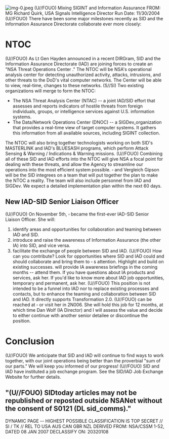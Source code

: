![img-0.jpeg](img-0.jpeg)
(U//FOUO) Mixing SIGINT and Information Assurance
FROM: MG Richard Quirk, USA Signals Intelligence Director Run Date: 11/30/2004
(U//FOUO) There have been some major milestones recently as SID and the Information Assurance Directorate collaborate ever more closely:

# NTOC 

(U//FOUO) As Lt Gen Hayden announced in a recent DIRGram, SID and the Information Assurance Directorate (IAD) are joining forces to create an "NSA Threat Operations Center ." The NTOC will be NSA's operational analysis center for detecting unauthorized activity, attacks, intrusions, and other threats to the DoD's vital computer networks. The Center will be able to view, real-time, changes to these networks.
(S//SI) Two existing organizations will merge to form the NTOC:

- The NSA Threat Analysis Center (NTAC) -- a joint IAD/SID effort that assesses and reports indicators of hostile threats from foreign individuals, groups, or intelligence services against U.S. information systems.
- The Data/Network Operations Center (DNOC) -- a SIGDev_organization that provides a real-time view of target computer systems. It gathers this information from all available sources, including SIGINT collection.

The NTOC will also bring together technologists working on both SID's MASTERLINK and IAD's BLUESASH programs, which perform Attack Sensing \& Warning / Indications \& Warning missions.
(U//FOUO) Combining all of these SID and IAD efforts into the NTOC will give NSA a focal point for dealing with these threats, and allow the Agency to streamline our operations into the most efficient system possible. $\square$ and Vergleich Gipson will be the SID integrees on a team that will put together the plan to make the NTOC a reality. The team will also include personnel from IAD and SIGDev. We expect a detailed implementation plan within the next 60 days.

## New IAD-SID Senior Liaison Officer

(U//FOUO) On November 5th, $\square$ became the first-ever IAD-SID Senior Liaison Officer. She will:

1. identify areas and opportunities for collaboration and teaming between IAD and SID.
2. introduce and raise the awareness of Information Assurance (the other IA) into SID, and vice versa.
3. facilitate the exchange of people between SID and IAD.
(U//FOUO) How can you contribute? Look for opportunities where SID and IAD could and should collaborate and bring them to $\square$ s attention. Highlight and build on existing successes. will provide IA awareness briefings in the coming months -- attend them. If you have questions about IA products and services, ask her. If you'd like to know more about IAD job opportunities, temporary and permanent, ask her.
(U//FOUO) This position is not intended to be a funnel into IAD nor to replace existing processes and contacts, but to enhance the teaming and collaboration between SID and IAD. It directly supports Transformation 2.0.
(U//FOUO) can be reached at $\square$ or visit her in 2N006. She will hold this job for
12 months, at which time Dan Wolf (IA Director) and I will assess the value and decide to either continue with another senior detailee or discontinue the position.

# Conclusion 

(U//FOUO) We anticipate that SID and IAD will continue to find ways to work together, with our joint operations being better than the proverbial "sum of our parts." We will keep you informed of our progress!
(U//FOUO) SID and IAD have instituted a job exchange program. See the SID/IAD Job Exchange Website for further details.

## "(U//FOUO) SIDtoday articles may not be republished or reposted outside NSANet without the consent of S0121 (DL sid_comms)."

DYNAMIC PAGE -- HIGHEST POSSIBLE CLASSIFICATION IS TOP SECRET // SI / TK // REL TO USA AUS CAN GBR NZL DERIVED FROM: NSA/CSSM 1-52, DATED 08 JAN 2007 DECLASSIFY ON: 20320108
